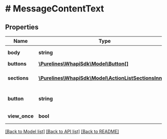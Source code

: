 # # MessageContentText

## Properties

Name | Type | Description | Notes
------------ | ------------- | ------------- | -------------
**body** | **string** | Message text |
**buttons** | [**\Purelines\WhapiSdk\Model\Button[]**](Button.md) |  | [optional]
**sections** | [**\Purelines\WhapiSdk\Model\ActionListSectionsInner[]**](ActionListSectionsInner.md) | Section of the message | [optional]
**button** | **string** | Button text for list of message | [optional]
**view_once** | **bool** | Is view once | [optional]

[[Back to Model list]](../../README.md#models) [[Back to API list]](../../README.md#endpoints) [[Back to README]](../../README.md)
